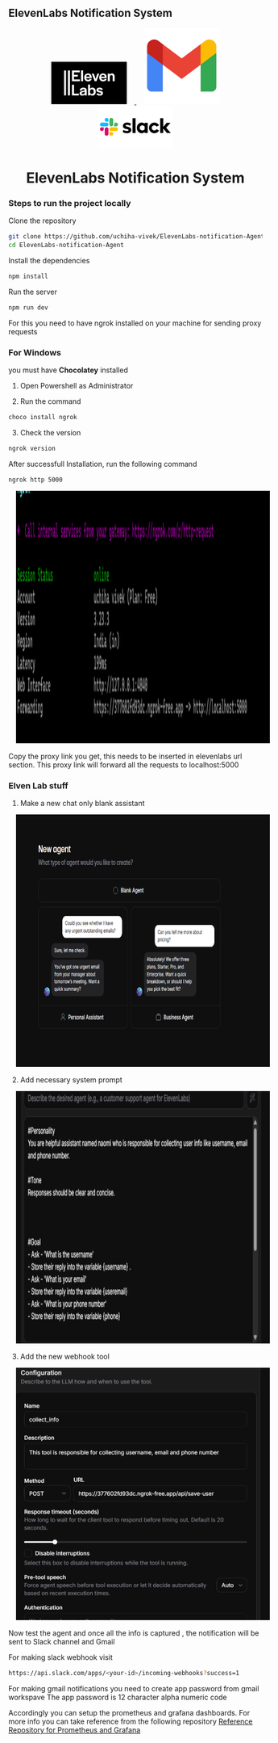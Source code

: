 ## ElevenLabs Notification System

<p align="center">
  <a href="https://www.allysolutions.ai">
    <img src="./assets/elevenlabs.png" width="150" alt="ally" style="margin: 0 15px;" />
  </a>
  <a href="https://www.allysolutions.ai">
    <img src="./assets/gmail.png" width="150" alt="ally" style="margin: 0 15px;" />
  </a>
  <a href="https://allysolutions.ai">
    <img src="./assets/slack.png" width="150" alt="ally" style="margin: 0 15px;" />
  </a>
</p>

<h1 align="center">
  ElevenLabs Notification System
</h1>



### Steps to run the project locally

Clone the repository
```bash
git clone https://github.com/uchiha-vivek/ElevenLabs-notification-Agent.git
cd ElevenLabs-notification-Agent
```

Install the dependencies
```bash
npm install
```

Run the server
```bash
npm run dev
```


For this you need to have ngrok installed on your machine for sending proxy requests

### For Windows

you must have **Chocolatey** installed

1. Open Powershell as Administrator

2. Run the command
```bash
choco install ngrok
```

3. Check the version
```bash
ngrok version
```

After successfull Installation, run the following command
```bash
ngrok http 5000
```
<a href="https://www.allysolutions.ai">
    <img src="./assets/ngrok.png"  width="550" height='500' alt="ally" style="margin: 0 15px;" />
</a>

Copy the proxy link you get, this needs to be inserted in elevenlabs url section. This proxy link will forward all the requests to localhost:5000


### Elven Lab stuff

1. Make a new chat only blank assistant

<a href="https://www.allysolutions.ai">
    <img src="./assets/step1.png" width="550" height='500' alt="ally" style="margin: 0 15px;" />
</a>

2.  Add necessary system prompt

<a href="https://www.allysolutions.ai">
    <img src="./assets/step2.png" width="550" height='500' alt="ally" style="margin: 0 15px;" />
</a>


3. Add the new webhook tool

<a href="https://www.allysolutions.ai">
    <img src="./assets/step3.png" width="550" height='500' alt="ally" style="margin: 0 15px;" />
</a>


Now test the agent and once all the info is captured , the notification will be sent to Slack channel and Gmail

For making slack webhook visit
```bash
https://api.slack.com/apps/<your-id>/incoming-webhooks?success=1
```

For making gmail notifications
you need to create app password from gmail workspave
The app password is 12 character alpha numeric code


Accordingly you can setup the prometheus and grafana dashboards. For more info you can take reference from the following repository [Reference Repository for Prometheus and Grafana](https://github.com/uchiha-vivek/RedisChat)
